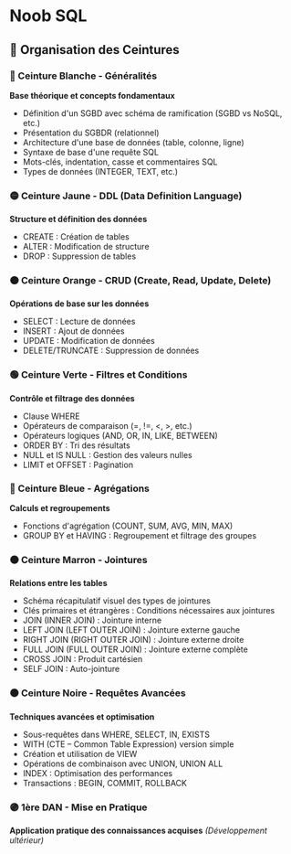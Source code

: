 # Noob SQL

## 🥋 Organisation des Ceintures

### 🤍 Ceinture Blanche - Généralités
**Base théorique et concepts fondamentaux**
- Définition d'un SGBD avec schéma de ramification (SGBD vs NoSQL, etc.)
- Présentation du SGBDR (relationnel)
- Architecture d'une base de données (table, colonne, ligne)
- Syntaxe de base d'une requête SQL
- Mots-clés, indentation, casse et commentaires SQL
- Types de données (INTEGER, TEXT, etc.)

### 🟡 Ceinture Jaune - DDL (Data Definition Language)
**Structure et définition des données**
- CREATE : Création de tables
- ALTER : Modification de structure
- DROP : Suppression de tables

### 🟠 Ceinture Orange - CRUD (Create, Read, Update, Delete)
**Opérations de base sur les données**
- SELECT : Lecture de données
- INSERT : Ajout de données
- UPDATE : Modification de données
- DELETE/TRUNCATE : Suppression de données

### 🟢 Ceinture Verte - Filtres et Conditions
**Contrôle et filtrage des données**
- Clause WHERE
- Opérateurs de comparaison (=, !=, <, >, etc.)
- Opérateurs logiques (AND, OR, IN, LIKE, BETWEEN)
- ORDER BY : Tri des résultats
- NULL et IS NULL : Gestion des valeurs nulles
- LIMIT et OFFSET : Pagination

### 🔵 Ceinture Bleue - Agrégations
**Calculs et regroupements**
- Fonctions d'agrégation (COUNT, SUM, AVG, MIN, MAX)
- GROUP BY et HAVING : Regroupement et filtrage des groupes

### 🟤 Ceinture Marron - Jointures
**Relations entre les tables**
- Schéma récapitulatif visuel des types de jointures
- Clés primaires et étrangères : Conditions nécessaires aux jointures
- JOIN (INNER JOIN) : Jointure interne
- LEFT JOIN (LEFT OUTER JOIN) : Jointure externe gauche
- RIGHT JOIN (RIGHT OUTER JOIN) : Jointure externe droite
- FULL JOIN (FULL OUTER JOIN) : Jointure externe complète
- CROSS JOIN : Produit cartésien
- SELF JOIN : Auto-jointure

### ⚫ Ceinture Noire - Requêtes Avancées
**Techniques avancées et optimisation**
- Sous-requêtes dans WHERE, SELECT, IN, EXISTS
- WITH (CTE – Common Table Expression) version simple
- Création et utilisation de VIEW
- Opérations de combinaison avec UNION, UNION ALL
- INDEX : Optimisation des performances
- Transactions : BEGIN, COMMIT, ROLLBACK

### 🟣 1ère DAN - Mise en Pratique
**Application pratique des connaissances acquises**
*(Développement ultérieur)*